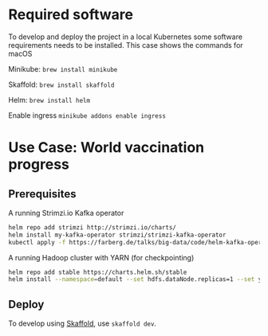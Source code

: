 # Required software
To develop and deploy the project in a local Kubernetes some software requirements needs to be installed.
This case shows the commands for macOS

Minikube: `brew install minikube`

Skaffold: `brew install skaffold`

Helm: `brew install helm`

Enable ingress `minikube addons enable ingress`

# Use Case: World vaccination progress

## Prerequisites

A running Strimzi.io Kafka operator

```bash
helm repo add strimzi http://strimzi.io/charts/
helm install my-kafka-operator strimzi/strimzi-kafka-operator
kubectl apply -f https://farberg.de/talks/big-data/code/helm-kafka-operator/kafka-cluster-def.yaml
```

A running Hadoop cluster with YARN (for checkpointing)

```bash
helm repo add stable https://charts.helm.sh/stable
helm install --namespace=default --set hdfs.dataNode.replicas=1 --set yarn.nodeManager.replicas=1 --set hdfs.webhdfs.enabled=true my-hadoop-cluster stable/hadoop
```

## Deploy

To develop using [Skaffold](https://skaffold.dev/), use `skaffold dev`. 

